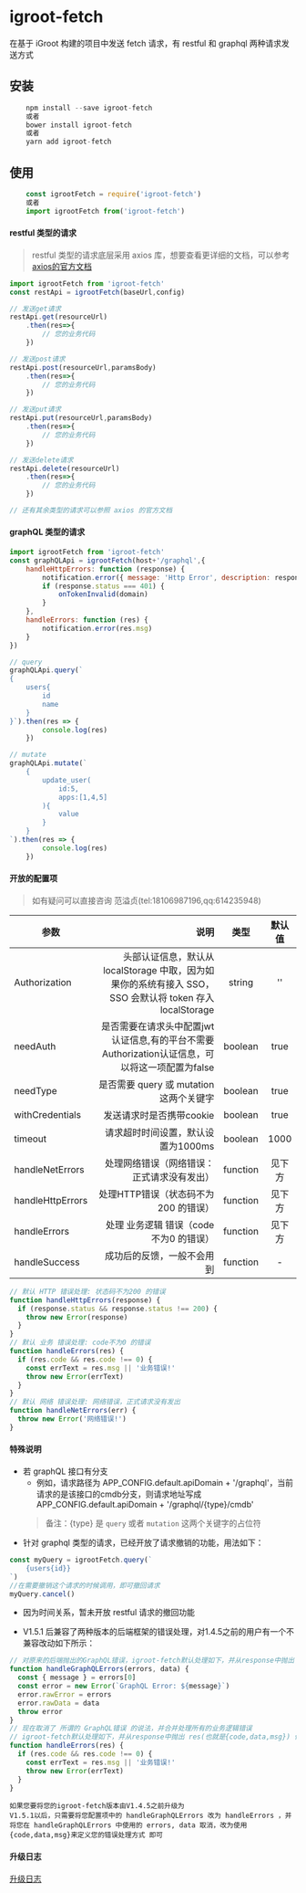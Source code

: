 # igroot-fetch
在基于 iGroot 构建的项目中发送 fetch 请求，有 restful 和 graphql 两种请求发送方式

## 安装

```jsx
    npm install --save igroot-fetch
    或者
    bower install igroot-fetch
    或者
    yarn add igroot-fetch
```

## 使用

```jsx
    const igrootFetch = require('igroot-fetch')
    或者
    import igrootFetch from('igroot-fetch')
```

#### restful 类型的请求

> restful 类型的请求底层采用 axios 库，想要查看更详细的文档，可以参考 [axios的官方文档]('https://github.com/axios/axios')

```jsx
import igrootFetch from 'igroot-fetch'
const restApi = igrootFetch(baseUrl,config)

// 发送get请求
restApi.get(resourceUrl)
    .then(res=>{
        // 您的业务代码
    })

// 发送post请求
restApi.post(resourceUrl,paramsBody)
    .then(res=>{
        // 您的业务代码
    })

// 发送put请求
restApi.put(resourceUrl,paramsBody)
    .then(res=>{
        // 您的业务代码
    })

// 发送delete请求
restApi.delete(resourceUrl)
    .then(res=>{
        // 您的业务代码
    })

// 还有其余类型的请求可以参照 axios 的官方文档
```

#### graphQL 类型的请求

```jsx
import igrootFetch from 'igroot-fetch'
const graphQLApi = igrootFetch(host+'/graphql',{
    handleHttpErrors: function (response) {
        notification.error({ message: 'Http Error', description: response.statusText })
        if (response.status === 401) {
            onTokenInvalid(domain)
        }
    },
    handleErrors: function (res) {
        notification.error(res.msg)
    }
})

// query
graphQLApi.query(`
{
    users{
        id
        name
    }
}`).then(res => {
        console.log(res)
    })

// mutate
graphQLApi.mutate(`
    {
        update_user(
            id:5,
            apps:[1,4,5]
        ){
            value
        }
    }
`).then(res => {
        console.log(res)
    })
```


#### 开放的配置项
> 如有疑问可以直接咨询 范溢贞(tel:18106987196,qq:614235948)

| 参数        | 说明    |  类型  |  默认值
| --------   | -----:   | :----: |  :----: |
| Authorization     | 头部认证信息，默认从 localStorage 中取，因为如果你的系统有接入 SSO，SSO 会默认将 token 存入 localStorage      |   string   | ''
| needAuth| 是否需要在请求头中配置jwt认证信息,有的平台不需要Authorization认证信息，可以将这一项配置为false     |   boolean    | true
| needType| 是否需要 query 或 mutation 这两个关键字     |   boolean    | true
| withCredentials    |   发送请求时是否携带cookie    |   boolean    | true
| timeout    |   请求超时时间设置，默认设置为1000ms   |   boolean    | 1000
| handleNetErrors    |   处理网络错误（网络错误：正式请求没有发出）    |   function    | 见下方
| handleHttpErrors  |   处理HTTP错误（状态码不为200 的错误）   |   function    | 见下方
| handleErrors   |   处理 业务逻辑 错误（code不为0 的错误）    |   function    | 见下方
| handleSuccess   |   成功后的反馈，一般不会用到     |   function    | -


```jsx
// 默认 HTTP 错误处理: 状态码不为200 的错误
function handleHttpErrors(response) {
  if (response.status && response.status !== 200) {
    throw new Error(response)
  }
}
// 默认 业务 错误处理: code不为0 的错误
function handleErrors(res) {
  if (res.code && res.code !== 0) {
    const errText = res.msg || '业务错误!'
    throw new Error(errText)
  }
}
// 默认 网络 错误处理: 网络错误，正式请求没有发出
function handleNetErrors(err) {
  throw new Error('网络错误!')
}
```

#### 特殊说明

- 若 graphQL 接口有分支
  - 例如，请求路径为 APP_CONFIG.default.apiDomain + '/graphql'，当前请求的是该接口的cmdb分支，则请求地址写成 APP_CONFIG.default.apiDomain + '/graphql/{type}/cmdb'
  > 备注：{type} 是 ``` query ``` 或者 ``` mutation ``` 这两个关键字的占位符
- 针对 graphql 类型的请求，已经开放了请求撤销的功能，用法如下：
```jsx
const myQuery = igrootFetch.query(`
    {users{id}}
`)
//在需要撤销这个请求的时候调用，即可撤回请求
myQuery.cancel()
``` 

- 因为时间关系，暂未开放 restful 请求的撤回功能

- V1.5.1 后兼容了两种版本的后端框架的错误处理，对1.4.5之前的用户有一个不兼容改动如下所示：
```jsx
// 对原来的后端抛出的GraphQL错误，igroot-fetch默认处理如下，并从response中抛出 errors, data 供用户自定义处理
function handleGraphQLErrors(errors, data) {
  const { message } = errors[0]
  const error = new Error(`GraphQL Error: ${message}`)
  error.rawError = errors
  error.rawData = data
  throw error
}
// 现在取消了 所谓的 GraphQL错误 的说法，并合并处理所有的业务逻辑错误
// igroot-fetch默认处理如下，并从response中抛出 res(也就是{code,data,msg}) 供用户自定义处理
function handleErrors(res) {
  if (res.code && res.code !== 0) {
    const errText = res.msg || '业务错误!'
    throw new Error(errText)
  }
}
```
    如果您要将您的igroot-fetch版本由V1.4.5之前升级为
    V1.5.1以后，只需要将您配置项中的 handleGraphQLErrors 改为 handleErrors ，并将您在 handleGraphQLErrors 中使用的 errors, data 取消，改为使用{code,data,msg}来定义您的错误处理方式 即可

#### 升级日志

[升级日志](./CHANGELOG.md)
